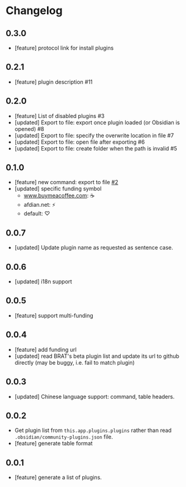 # Changelog

## 0.3.0
- [feature] protocol link for install plugins

## 0.2.1
- [feature] plugin description #11

## 0.2.0
- [feature] List of disabled plugins #3
- [updated] Export to file: export once plugin loaded (or Obsidian is opened) #8
- [updated] Export to file: specify the overwrite location in file #7
- [updated] Export to file: open file after exporting #6
- [updated] Export to file: create folder when the path is invalid #5

## 0.1.0
- [feature] new command: export to file [#2](https://github.com/Benature/obsidian-share-my-plugin-list/issues/2)
- [updated] specific funding symbol
  - www.buymeacoffee.com: ☕️
  - afdian.net: ⚡️
  - default: ♡

## 0.0.7
- [updated] Update plugin name as requested as sentence case.

## 0.0.6
- [updated] i18n support

## 0.0.5
- [feature] support multi-funding

## 0.0.4
- [feature] add funding url
- [updated] read BRAT's beta plugin list and update its url to github directly (may be buggy, i.e. fail to match plugin)

## 0.0.3
- [updated] Chinese language support: command, table headers.

## 0.0.2
- Get plugin list from `this.app.plugins.plugins` rather than read `.obsidian/community-plugins.json` file.
- [feature] generate table format

## 0.0.1
- [feature] generate a list of plugins.
